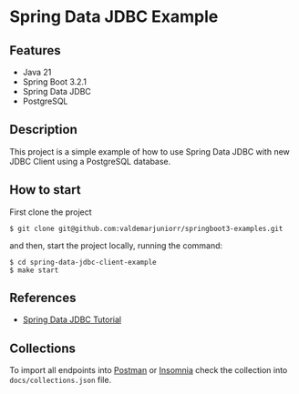 # Spring Data JDBC Example

## Features
- Java 21
- Spring Boot 3.2.1
- Spring Data JDBC
- PostgreSQL

## Description
This project is a simple example of how to use Spring Data JDBC with new JDBC Client using a PostgreSQL database.

## How to start

First clone the project

```
$ git clone git@github.com:valdemarjuniorr/springboot3-examples.git
```

and then, start the project locally, running the command:

```
$ cd spring-data-jdbc-client-example
$ make start
```

## References
- [Spring Data JDBC Tutorial](https://www.youtube.com/watch?v=JBu5GibEJ4k)

## Collections
To import all endpoints into [Postman](https://www.postman.com/) or [Insomnia](https://insomnia.rest/) check the collection into `docs/collections.json` file.
